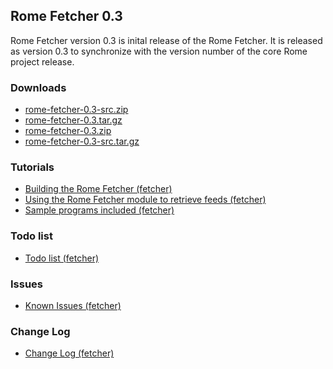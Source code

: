 ## Rome Fetcher 0.3

Rome Fetcher version 0.3 is inital release of the Rome Fetcher. It is
released as version 0.3 to synchronize with the version number of the
core Rome project release.

### Downloads

-   [rome-fetcher-0.3-src.zip](./rome-fetcher-0.3-src.zip)
-   [rome-fetcher-0.3.tar.gz](./rome-fetcher-0.3.tar.gz)
-   [rome-fetcher-0.3.zip](./rome-fetcher-0.3.zip)
-   [rome-fetcher-0.3-src.tar.gz](./rome-fetcher-0.3-src.tar.gz)

### Tutorials

-   [Building the Rome Fetcher
    (fetcher)](../BuildingTheRomeFetcher.html)
-   [Using the Rome Fetcher module to retrieve feeds
    (fetcher)](../UsingTheRomeFetcherModuleToRetrieveFeeds.html)
-   [Sample programs included (fetcher)](../SampleProgramsIncluded.html)

### Todo list

-   [Todo list (fetcher)](../TodoList.html)

### Issues

-   [Known Issues (fetcher)](../KnownIssues.html)

### Change Log

-   [Change Log (fetcher)](../ChangeLog.html)
